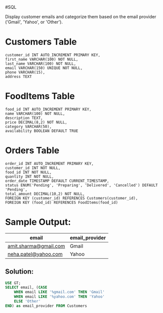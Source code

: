 #SQL 

Display customer emails and categorize them based on the email provider ('Gmail', 'Yahoo', or 'Other').

Customers Table
==================
```
customer_id INT AUTO_INCREMENT PRIMARY KEY,
first_name VARCHAR(100) NOT NULL,
last_name VARCHAR(100) NOT NULL,
email VARCHAR(150) UNIQUE NOT NULL,
phone VARCHAR(15),
address TEXT
```

FoodItems Table
==================
```
food_id INT AUTO_INCREMENT PRIMARY KEY,
name VARCHAR(100) NOT NULL,
description TEXT,
price DECIMAL(8,2) NOT NULL,
category VARCHAR(50),
availability BOOLEAN DEFAULT TRUE
```

Orders Table
================
```
order_id INT AUTO_INCREMENT PRIMARY KEY,
customer_id INT NOT NULL,
food_id INT NOT NULL,
quantity INT NOT NULL,
order_date TIMESTAMP DEFAULT CURRENT_TIMESTAMP,
status ENUM('Pending', 'Preparing', 'Delivered', 'Cancelled') DEFAULT 'Pending',
total_amount DECIMAL(10,2) NOT NULL,
FOREIGN KEY (customer_id) REFERENCES Customers(customer_id),
FOREIGN KEY (food_id) REFERENCES FoodItems(food_id)
```

Sample Output:
==============

| email                 | email_provider |
| --------------------- | -------------- |
| amit.sharma@gmail.com | Gmail          |
| neha.patel@yahoo.com  | Yahoo          |


## Solution:

```sql
USE GT;
SELECT email, (CASE 
	WHEN email LIKE '%gmail.com' THEN 'Gmail' 
	WHEN email LIKE '%yahoo.com' THEN 'Yahoo'
	ELSE 'Other' 
END) as email_provider FROM Customers
```